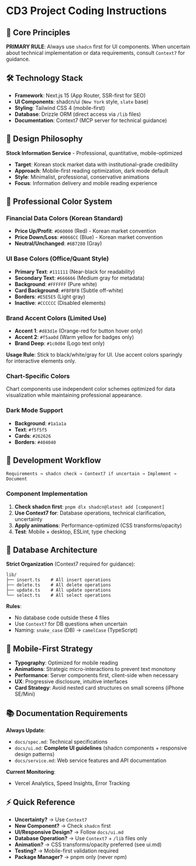 # CD3 Project Coding Instructions

## 🎯 Core Principles

**PRIMARY RULE**: Always use `shadcn` first for UI components. When uncertain about technical implementation or data requirements, consult `Context7` for guidance.

## 🛠 Technology Stack

- **Framework**: Next.js 15 (App Router, SSR-first for SEO)
- **UI Components**: shadcn/ui (`New York` style, `slate` base)
- **Styling**: Tailwind CSS 4 (mobile-first)
- **Database**: Drizzle ORM (direct access via `/lib` files)
- **Documentation**: Context7 (MCP server for technical guidance)

## 🎨 Design Philosophy

**Stock Information Service** - Professional, quantitative, mobile-optimized

- **Target**: Korean stock market data with institutional-grade credibility
- **Approach**: Mobile-first reading optimization, dark mode default
- **Style**: Minimalist, professional, conservative animations
- **Focus**: Information delivery and mobile reading experience

## 🌈 Professional Color System

### Financial Data Colors (Korean Standard)

- **Price Up/Profit**: `#D60000` (Red) - Korean market convention
- **Price Down/Loss**: `#0066CC` (Blue) - Korean market convention
- **Neutral/Unchanged**: `#6B7280` (Gray)

### UI Base Colors (Office/Quant Style)

- **Primary Text**: `#111111` (Near-black for readability)
- **Secondary Text**: `#666666` (Medium gray for metadata)
- **Background**: `#FFFFFF` (Pure white)
- **Card Background**: `#FBFBFB` (Subtle off-white)
- **Borders**: `#E5E5E5` (Light gray)
- **Inactive**: `#CCCCCC` (Disabled elements)

### Brand Accent Colors (Limited Use)

- **Accent 1**: `#d83d1e` (Orange-red for button hover only)
- **Accent 2**: `#f5aa0d` (Warm yellow for badges only)
- **Brand Deep**: `#1c0d04` (Logo text only)

**Usage Rule**: Stick to black/white/gray for UI. Use accent colors sparingly for interactive elements only.

### Chart-Specific Colors

Chart components use independent color schemes optimized for data visualization while maintaining professional appearance.

### Dark Mode Support

- **Background**: `#1a1a1a`
- **Text**: `#f5f5f5`
- **Cards**: `#262626`
- **Borders**: `#404040`

## 🔄 Development Workflow

```
Requirements → shadcn check → Context7 if uncertain → Implement → Document
```

### Component Implementation

1. **Check shadcn first**: `pnpm dlx shadcn@latest add [component]`
2. **Use Context7 for**: Database operations, technical clarification, uncertainty
3. **Apply animations**: Performance-optimized (CSS transforms/opacity)
4. **Test**: Mobile + desktop, ESLint, type checking

## 📁 Database Architecture

**Strict Organization** (Context7 required for guidance):

```
lib/
├── insert.ts    # All insert operations
├── delete.ts    # All delete operations
├── update.ts    # All update operations
└── select.ts    # All select operations
```

**Rules**:

- No database code outside these 4 files
- Use `Context7` for DB questions when uncertain
- Naming: `snake_case` (DB) → `camelCase` (TypeScript)

## 📱 Mobile-First Strategy

- **Typography**: Optimized for mobile reading
- **Animations**: Strategic micro-interactions to prevent text monotony
- **Performance**: Server components first, client-side when necessary
- **UX**: Progressive disclosure, intuitive interfaces
- **Card Strategy**: Avoid nested card structures on small screens (iPhone SE/Mini)

## 📚 Documentation Requirements

**Always Update**:

- `docs/spec.md`: Technical specifications
- `docs/ui.md`: **Complete UI guidelines** (shadcn components + responsive design patterns)
- `docs/service.md`: Web service features and API documentation

**Current Monitoring**:

- Vercel Analytics, Speed Insights, Error Tracking

## ⚡ Quick Reference

- **Uncertainty?** → Use `Context7`
- **New Component?** → Check `shadcn` first
- **UI/Responsive Design?** → Follow `docs/ui.md`
- **Database Operation?** → Use `Context7` + `/lib` files only
- **Animation?** → CSS transforms/opacity preferred (see ui.md)
- **Testing?** → Mobile-first validation required
- **Package Manager?** → pnpm only (never npm)
